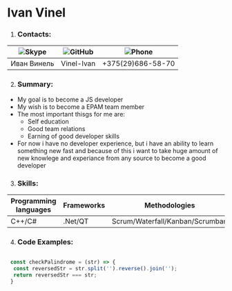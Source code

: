 # Ivan Vinel

1. ### Contacts:

![Skype](https://res.cloudinary.com/p-d/image/upload/v1548518650/cod-jam-culture/skype.svg) | ![GitHub](https://res.cloudinary.com/p-d/image/upload/v1548518602/cod-jam-culture/github.svg) | ![Phone](https://res.cloudinary.com/p-d/image/upload/v1580926680/cod-jam-culture/phone.png)
---------- | ---------- | ---------- |
Иван Винель | Vinel-Ivan | +375(29)686-58-70

2. ### Summary:

* My goal is to become a JS developer
* My wish is to become a EPAM team member
* The most important thisgs for me are:
    * Self education
    * Good team relations
    * Earning of good developer skills
* For now i have no developer experience, but i have an ability to learn something new fast and because of this i want to take huge amount of new knowlege and experiance from any source to become a good developer

3. ### Skills:

 Programming languages | Frameworks | Methodologies | Version control
 --------- | --------- | --------- | --------- |
 C++/C# | .Net/QT | Scrum/Waterfall/Kanban/Scrumban | Git 

 4. ### Code Examples:

```js

 const checkPalindrome = (str) => {
  const reversedStr = str.split('').reverse().join('');
  return reversedStr === str;
 }

 ```